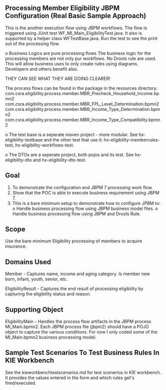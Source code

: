 Processing Member Eligibility JBPM Configuration (Real Basic Sample Approach)
-----------------------------------------------------------------------------------
This is the another execution flow using JBPM workflows. The flow is triggered using
JUnit test WF_MI_Main_EligibilityTest.java. It also is supported by a helper class
WFTestBase.java. Run the test to see the print out of the processing flow.    

o Business Logics are pure processing flows
  The business logic for the processing members are not only pur workflows.
  No Drools rule are used. This will allow business uses to only create rules 
  using diagrams. Developers and others benefit also.
  
  THEY CAN SEE WHAT THEY ARE DOING CLEARER!
  
  The process flows can be found in the package in the resources directory: 
  com.csra.eligibility.process.member.MBR_Precheck_Household_Income.bpmn2	
  com.csra.eligibility.process.member.MBR_FPL_Level_Determination.bpmn2
  com.csra.eligibility.process.member.MBR_Income_Type_Determination.bpmn2
  com.csra.eligibility.process.member.MBR_Income_Type_Compatibility.bpmn2
  
o The test base is a seperate maven project - more modular.
  See hx-eligibility-testbase and the other test that use it:
  hx-eligibility-memberrules-test, hx-eligibility-workflows-test.
  
o The DTOs are a seperate project, both pojos and its test. 
  See hx-eligibility-dto and hx-eligibility-dto-test.
  

Goal
------------
1. To demonstrate the configuration and JBPM 7 processing work flow.
2. Show that the POC is able to execute business requirement using JBPM 7.
3.  This is a bare minimum setup to demonstrate how to configure JPBM to:
o Handle business processing flow using JBPM business model files.
o Handle business processing flow using JBPM and Drools Rule. 

Scope
------------
Use the bare minimum Eligibility processing of members to acquire insurance.  


Domains Used
------------
Member - Captures name, income and aging category. Is member new born, infant, youth, senior, etc.

EligibilityResult - Captures the end result of processing eligibility by capturing the eligibility status and reason.


Supporting Object
------------
EligibilityMain - Handles the process flow artifacts in the JBPM process MI_Main.bpmn2. 
Each JBPM process file (jbpm2) should have a POJO object to capture the various conditions.
For now I only coded some of the MI_Main.bpmn2 business processing model.

 
Sample Test Scenarios To Test Business Rules In KIE Workbench
-----------------------------------------------------------------------------
See the kieworkbenchtestscenarios.md for test scenerios in KIE workbench.
It provides the values entered in the form and which rules get's fired/executed.

